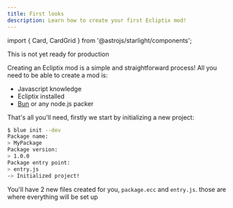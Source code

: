 ```yaml
---
title: First looks
description: Learn how to create your first Ecliptix mod!
---
```

import { Card, CardGrid } from '@astrojs/starlight/components';

<CardGrid>
    <Card title="Warning" icon="error">
		This is not yet ready for production
    </Card>
</CardGrid>

Creating an Ecliptix mod is a simple and straightforward process! All you need to be able to create a mod is:
- Javascript knowledge
- Ecliptix installed
- [Bun](https://bun.sh) or any node.js packer

That's all you'll need, firstly we start by initializing a new project:

```sh
$ blue init --dev
Package name: 
> MyPackage
Package version: 
> 1.0.0
Package entry point: 
> entry.js
-> Initialized project!
```

You'll have 2 new files created for you, `package.ecc` and `entry.js`. those are where everything will be set up
